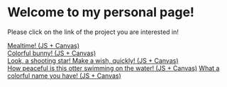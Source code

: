 <html>
	<body>
		<h1>Welcome to my personal page! </h1>
		<p>Please click on the link of the project you are interested in!</p>
		<a href="https://vickipataki.github.io/javascript/JS003-meal-canvas.html">Mealtime! (JS + Canvas)</a>
		<br/>
		<a href="https://vickipataki.github.io/javascript/js004-bunny.html">Colorful bunny! (JS + Canvas)</a>
		<br/>
		<a href="https://vickipataki.github.io/javascript/ka-shooting-star.html">Look, a shooting star! Make a wish, quickly! (JS + Canvas)</a>
		<br/>
		<a href="https://vickipataki.github.io/javascript/peaceful-otter.html">How peaceful is this otter swimming on the water! (JS + Canvas)</a>
		<a href="https://vickipataki.github.io/javascript/say-my-name.html">What a colorful name you have! (JS + Canvas)</a>
	</body>
</html>

